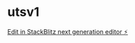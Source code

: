 # utsv1

[Edit in StackBlitz next generation editor ⚡️](https://stackblitz.com/~/github.com/K0unty/utsv1)